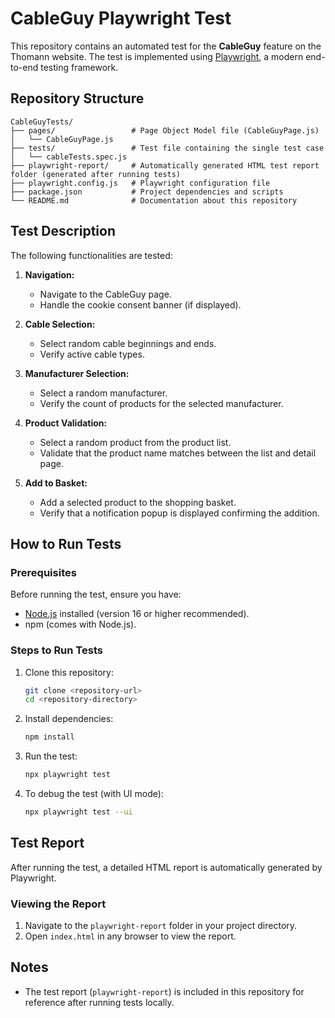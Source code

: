 # CableGuy Playwright Test

This repository contains an automated test for the **CableGuy** feature on the Thomann website. The test is implemented using [Playwright](https://playwright.dev/), a modern end-to-end testing framework.


## **Repository Structure**

```
CableGuyTests/
├── pages/                 # Page Object Model file (CableGuyPage.js)
│   └── CableGuyPage.js
├── tests/                 # Test file containing the single test case
│   └── cableTests.spec.js
├── playwright-report/     # Automatically generated HTML test report folder (generated after running tests)
├── playwright.config.js   # Playwright configuration file
├── package.json           # Project dependencies and scripts
└── README.md              # Documentation about this repository
```


## **Test Description**

The following functionalities are tested:
1. **Navigation:**
   - Navigate to the CableGuy page.
   - Handle the cookie consent banner (if displayed).
   
2. **Cable Selection:**
   - Select random cable beginnings and ends.
   - Verify active cable types.

3. **Manufacturer Selection:**
   - Select a random manufacturer.
   - Verify the count of products for the selected manufacturer.

4. **Product Validation:**
   - Select a random product from the product list.
   - Validate that the product name matches between the list and detail page.

5. **Add to Basket:**
   - Add a selected product to the shopping basket.
   - Verify that a notification popup is displayed confirming the addition.


## **How to Run Tests**

### Prerequisites
Before running the test, ensure you have:
- [Node.js](https://nodejs.org/) installed (version 16 or higher recommended).
- npm (comes with Node.js).

### Steps to Run Tests
1. Clone this repository:
   ```sh
   git clone <repository-url>
   cd <repository-directory>
   ```

2. Install dependencies:
   ```sh
   npm install
   ```

3. Run the test:
   ```sh
   npx playwright test
   ```

4. To debug the test (with UI mode):
   ```sh
   npx playwright test --ui
   ```


## **Test Report**

After running the test, a detailed HTML report is automatically generated by Playwright.

### Viewing the Report
1. Navigate to the `playwright-report` folder in your project directory.
2. Open `index.html` in any browser to view the report.


## **Notes**
- The test report (`playwright-report`) is included in this repository for reference after running tests locally.
